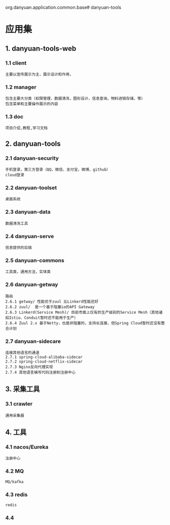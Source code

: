 org.danyuan.application.common.base# danyuan-tools

# 应用集
## 1. danyuan-tools-web
### 1.1 client
	主要以宣传展示为主，展示设计和作用，
	
### 1.2 manager
	包含主要大分类（权限管理，数据清洗，图形设计，信息查询，物料进销存储，等）
	包含菜单和主要操作展示的内容
	
### 1.3 doc
    项目介绍,教程,学习文档
	
## 2. danyuan-tools
### 2.1 danyuan-security 
	手机登录，第三方登录（QQ，微信，支付宝，微博，github）
	cloud登录
### 2.2 danyuan-toolset 
	桌面系统
### 2.3 danyuan-data 
	数据清洗工具
### 2.4 danyuan-serve
	信息提供的后端
### 2.5 danyuan-commons
	工具类，通用方法，实体类
### 2.6 danyuan-getway
	路由 
	2.6.1 getway/ 性能优于zuul 比Linkerd性能还好 
	2.6.2 zuul/  是一个基于阻塞io的API Gateway
	2.6.3 Linkerd(Service Mesh)/ 目前市面上仅有的生产级别的Service Mesh（其他诸如Istio、Conduit暂时还不能用于生产）
	2.6.4 Zuul 2.x 基于Netty，也是非阻塞的，支持长连接，但Spring Cloud暂时还没有整合计划
### 2.7 danyuan-sidecare 
	连接其他语言的通道 
	2.7.1 spring-cloud-alibaba-sidecar
	2.7.2 spring-cloud-netflix-sidecar
	2.7.3 Nginx反向代理实现
	2.7.4 其他语言编写代码注册到注册中心
	
## 3. 采集工具
### 3.1 crawler
	通用采集器
	
## 4. 工具
### 4.1 nacos/Eureka
	注册中心
### 4.2 MQ
	MQ/kafka
### 4.3 redis
	redis
### 4.4 
